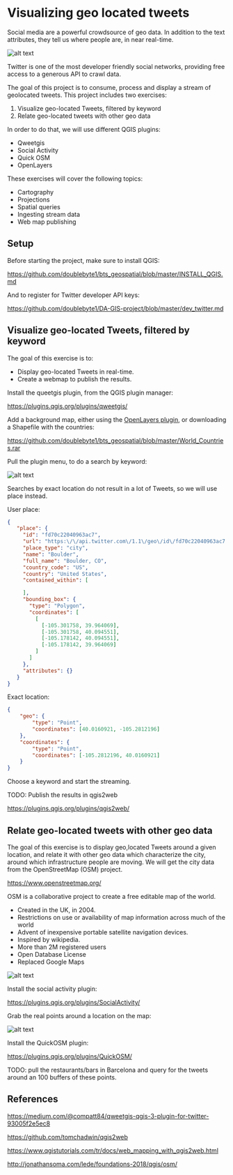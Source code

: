 # Visualizing geo located tweets

Social media are a powerful crowdsource of geo data. In addition to the text attributes, they tell us where people are, in near real-time.

![alt text](love.jpg "Title")

Twitter is one of the most developer friendly social networks, providing free access to a generous API to crawl data.

The goal of this project is to consume, process and display a stream of geolocated tweets. This project includes two exercises:

1. Visualize geo-located Tweets, filtered by keyword
2. Relate geo-located tweets with other geo data

In order to do that, we will use different QGIS plugins:
- Qweetgis
- Social Activity
- Quick OSM
- OpenLayers

These exercises will cover the following topics:

- Cartography
- Projections
- Spatial queries
- Ingesting stream data
- Web map publishing

## Setup

Before starting the project, make sure to install QGIS:

https://github.com/doublebyte1/bts_geospatial/blob/master/INSTALL_QGIS.md

And to register for Twitter developer API keys:

https://github.com/doublebyte1/DA-GIS-project/blob/master/dev_twitter.md

## Visualize geo-located Tweets, filtered by keyword

The goal of this exercise is to:
- Display geo-located Tweets in real-time.
- Create a webmap to publish the results.

Install the queetgis plugin, from the QGIS plugin manager: 

https://plugins.qgis.org/plugins/qweetgis/

Add a background map, either using the [OpenLayers plugin](https://plugins.qgis.org/plugins/openlayers_plugin/), or downloading a Shapefile with the countries:

https://github.com/doublebyte1/bts_geospatial/blob/master/World_Countries.rar

Pull the plugin menu, to do a search by keyword:

![alt text](qweetgis.png "Title")

Searches by exact location do not result in a lot of Tweets, so we will use place instead.

User place:

```JSON
{
   "place": {
     "id": "fd70c22040963ac7",
     "url": "https:\/\/api.twitter.com\/1.1\/geo\/id\/fd70c22040963ac7.json",
     "place_type": "city",
     "name": "Boulder",
     "full_name": "Boulder, CO",
     "country_code": "US",
     "country": "United States",
     "contained_within": [

     ],
     "bounding_box": {
       "type": "Polygon",
       "coordinates": [
         [
           [-105.301758, 39.964069],
           [-105.301758, 40.094551],
           [-105.178142, 40.094551],
           [-105.178142, 39.964069]
         ]
       ]
     },
     "attributes": {}
   }
}
```

Exact location:

```JSON
{
    "geo": {
        "type": "Point",
        "coordinates": [40.0160921, -105.2812196]
    },
    "coordinates": {
        "type": "Point",
        "coordinates": [-105.2812196, 40.0160921]
    }
}
```
Choose a keyword and start the streaming.

TODO: Publish the results in qgis2web

https://plugins.qgis.org/plugins/qgis2web/

## Relate geo-located tweets with other geo data

The goal of this exercise is to display geo,located Tweets around a given location, and relate it with other geo data which characterize the city, around which infrastructure people are moving. We will get the city data from the OpenStreetMap (OSM) project.

https://www.openstreetmap.org/

OSM is a collaborative project to create a free editable map of the world. 
- Created in the UK, in 2004.
- Restrictions on use or availability of map information across much of the world
- Advent of inexpensive portable satellite navigation devices.
- Inspired by wikipedia.
- More than 2M registered users
- Open Database License
- Replaced Google Maps

![alt text](osm_map.png "Title")

Install the social activity plugin:

https://plugins.qgis.org/plugins/SocialActivity/

Grab the real points around a location on the map:

![alt text](social_activity.png "Title")

Install the QuickOSM plugin:

https://plugins.qgis.org/plugins/QuickOSM/

TODO: pull the restaurants/bars in Barcelona and query for the tweets around an 100 buffers of these points.

## References

https://medium.com/@compatt84/qweetgis-qgis-3-plugin-for-twitter-93005f2e5ec8

https://github.com/tomchadwin/qgis2web

https://www.qgistutorials.com/tr/docs/web_mapping_with_qgis2web.html

http://jonathansoma.com/lede/foundations-2018/qgis/osm/